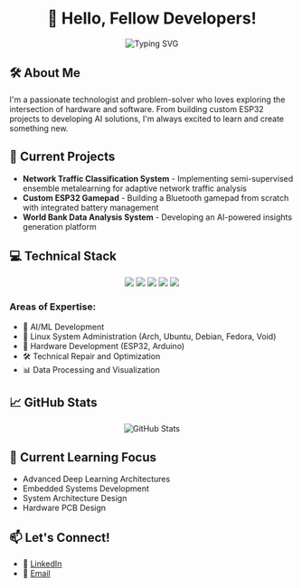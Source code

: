 <h1 align="center">👋 Hello, Fellow Developers!</h1>

<p align="center">
  <img src="https://readme-typing-svg.herokuapp.com?font=Fira+Code&pause=1000&color=2D9EF7&center=true&width=435&lines=AI+%26+ML+Developer;Linux+Enthusiast;Hardware+Tinkerer;Problem+Solver" alt="Typing SVG" />
</p>

## 🛠️ About Me
I'm a passionate technologist and problem-solver who loves exploring the intersection of hardware and software. From building custom ESP32 projects to developing AI solutions, I'm always excited to learn and create something new.

## 🔭 Current Projects
- **Network Traffic Classification System** - Implementing semi-supervised ensemble metalearning for adaptive network traffic analysis
- **Custom ESP32 Gamepad** - Building a Bluetooth gamepad from scratch with integrated battery management
- **World Bank Data Analysis System** - Developing an AI-powered insights generation platform

## 💻 Technical Stack

<p align="center">
  <img src="https://img.shields.io/badge/Python-3776AB?style=for-the-badge&logo=python&logoColor=white" />
  <img src="https://img.shields.io/badge/TensorFlow-FF6F00?style=for-the-badge&logo=tensorflow&logoColor=white" />
  <img src="https://img.shields.io/badge/Linux-FCC624?style=for-the-badge&logo=linux&logoColor=black" />
  <img src="https://img.shields.io/badge/Arduino-00979D?style=for-the-badge&logo=Arduino&logoColor=white" />
  <img src="https://img.shields.io/badge/PyTorch-EE4C2C?style=for-the-badge&logo=pytorch&logoColor=white" />
</p>

### Areas of Expertise:
- 🤖 AI/ML Development
- 🐧 Linux System Administration (Arch, Ubuntu, Debian, Fedora, Void)
- 🔧 Hardware Development (ESP32, Arduino)
- 🛠️ Technical Repair and Optimization
- 📊 Data Processing and Visualization

## 📈 GitHub Stats

<p align="center">
  <img src="https://github-readme-stats.vercel.app/api?username=sudhanshunitinatalkar&show_icons=true&theme=tokyonight" alt="GitHub Stats" />
</p>

## 🌱 Current Learning Focus
- Advanced Deep Learning Architectures
- Embedded Systems Development
- System Architecture Design
- Hardware PCB Design

## 📫 Let's Connect!
- 💼 [LinkedIn](https://www.linkedin.com/in/sudhanshuatalkar/)
- 📧 [Email](mailto:atalkarsudhanshu@proton.me)
